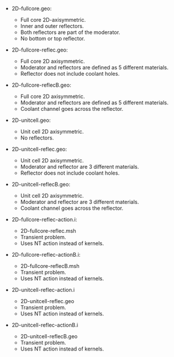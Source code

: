 * 2D-fullcore.geo:
	- Full core 2D-axisymmetric.
	- Inner and outer reflectors.
	- Both reflectors are part of the moderator.
	- No bottom or top reflector.

* 2D-fullcore-reflec.geo:
	- Full core 2D axisymmetric.
	- Moderator and reflectors are defined as 5 different materials.
	- Reflector does not include coolant holes.

* 2D-fullcore-reflecB.geo:
	- Full core 2D axisymmetric.
	- Moderator and reflectors are defined as 5 different materials.
	- Coolant channel goes across the reflector.

* 2D-unitcell.geo:
	- Unit cell 2D axisymmetric.
	- No reflectors.

* 2D-unitcell-reflec.geo:
	- Unit cell 2D axisymmetric.
	- Moderator and reflector are 3 different materials.
	- Reflector does not include coolant holes.

* 2D-unitcell-reflecB.geo:
	- Unit cell 2D axisymmetric.
	- Moderator and reflector are 3 different materials.
	- Coolant channel goes across the reflector.


* 2D-fullcore-reflec-action.i:
	- 2D-fullcore-reflec.msh
	- Transient problem.
	- Uses NT action instead of kernels.

* 2D-fullcore-reflec-actionB.i:
	- 2D-fullcore-reflecB.msh
	- Transient problem.
	- Uses NT action instead of kernels.

* 2D-unitcell-reflec-action.i
	- 2D-unitcell-reflec.geo
	- Transient problem.
	- Uses NT action instead of kernels.

* 2D-unitcell-reflec-actionB.i
	- 2D-unitcell-reflecB.geo
	- Transient problem.
	- Uses NT action instead of kernels.